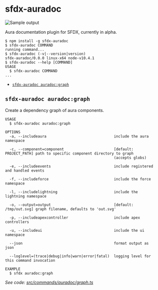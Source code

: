sfdx-auradoc
============

![Sample output](https://raw.githubusercontent.com/jstvz/sfdx-auradoc/master/doc/sample.png)

Aura documentation plugin for SFDX, currently in alpha.

<!-- toc -->

<!-- tocstop -->
<!-- install -->
<!-- usage -->
```sh-session
$ npm install -g sfdx-auradoc
$ sfdx-auradoc COMMAND
running command...
$ sfdx-auradoc (-v|--version|version)
sfdx-auradoc/0.0.0 linux-x64 node-v10.4.1
$ sfdx-auradoc --help [COMMAND]
USAGE
  $ sfdx-auradoc COMMAND
...
```
<!-- usagestop -->
<!-- commands -->
* [`sfdx-auradoc auradoc:graph`](#sfdx-auradoc-auradocgraph)

## `sfdx-auradoc auradoc:graph`

Create a dependency graph of aura components.

```
USAGE
  $ sfdx-auradoc auradoc:graph

OPTIONS
  -a, --includeaura                               include the aura namespace

  -c, --component=component                       [default: PROJECT_PATH] path to specific component directory to graph
                                                  (accepts globs)

  -e, --includeevents                             include registered and handled events

  -f, --includeforce                              include the force namespace

  -l, --includelightning                          include the lightning namespace

  -o, --output=output                             [default: /tmp/out.svg] graph filename, defaults to 'out.svg'

  -p, --includeapexcontroller                     include apex controllers

  -u, --includeui                                 include the ui namespace

  --json                                          format output as json

  --loglevel=(trace|debug|info|warn|error|fatal)  logging level for this command invocation

EXAMPLE
  $ sfdx auradoc:graph
```

_See code: [src/commands/auradoc/graph.ts](https://github.com/jstvz/sfdx-auradoc/blob/v0.0.0/src/commands/auradoc/graph.ts)_
<!-- commandsstop -->
